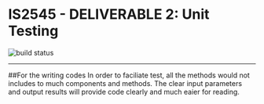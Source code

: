 # IS2545 - DELIVERABLE 2: Unit Testing

![build status](https://travis-ci.org/asphaltpanthers/CitySim9002.svg?branch=master)

___
##For the writing codes
In order to faciliate test, all the methods would not includes to much components and methods. The clear input parameters and output results will provide code clearly and much eaier for reading. 
